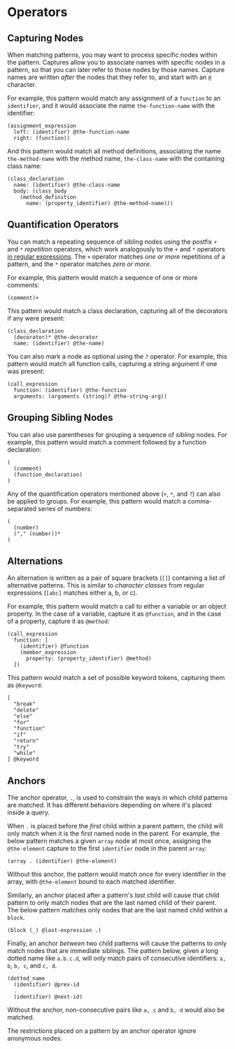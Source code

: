 # Operators

## Capturing Nodes

When matching patterns, you may want to process specific nodes within the pattern. Captures allow you to associate names
with specific nodes in a pattern, so that you can later refer to those nodes by those names. Capture names are written _after_
the nodes that they refer to, and start with an `@` character.

For example, this pattern would match any assignment of a `function` to an `identifier`, and it would associate the name
`the-function-name` with the identifier:

```query
(assignment_expression
  left: (identifier) @the-function-name
  right: (function))
```

And this pattern would match all method definitions, associating the name `the-method-name` with the method name, `the-class-name`
with the containing class name:

```query
(class_declaration
  name: (identifier) @the-class-name
  body: (class_body
    (method_definition
      name: (property_identifier) @the-method-name)))
```

## Quantification Operators

You can match a repeating sequence of sibling nodes using the postfix `+` and `*` _repetition_ operators, which work analogously
to the `+` and `*` operators [in regular expressions][regex]. The `+` operator matches _one or more_ repetitions of a pattern,
and the `*` operator matches _zero or more_.

For example, this pattern would match a sequence of one or more comments:

```query
(comment)+
```

This pattern would match a class declaration, capturing all of the decorators if any were present:

```query
(class_declaration
  (decorator)* @the-decorator
  name: (identifier) @the-name)
```

You can also mark a node as optional using the `?` operator. For example, this pattern would match all function calls, capturing
a string argument if one was present:

```query
(call_expression
  function: (identifier) @the-function
  arguments: (arguments (string)? @the-string-arg))
```

## Grouping Sibling Nodes

You can also use parentheses for grouping a sequence of _sibling_ nodes. For example, this pattern would match a comment
followed by a function declaration:

```query
(
  (comment)
  (function_declaration)
)
```

Any of the quantification operators mentioned above (`+`, `*`, and `?`) can also be applied to groups. For example, this
pattern would match a comma-separated series of numbers:

```query
(
  (number)
  ("," (number))*
)
```

## Alternations

An alternation is written as a pair of square brackets (`[]`) containing a list of alternative patterns.
This is similar to _character classes_ from regular expressions (`[abc]` matches either a, b, or c).

For example, this pattern would match a call to either a variable or an object property.
In the case of a variable, capture it as `@function`, and in the case of a property, capture it as `@method`:

```query
(call_expression
  function: [
    (identifier) @function
    (member_expression
      property: (property_identifier) @method)
  ])
```

This pattern would match a set of possible keyword tokens, capturing them as `@keyword`:

```query
[
  "break"
  "delete"
  "else"
  "for"
  "function"
  "if"
  "return"
  "try"
  "while"
] @keyword
```

## Anchors

The anchor operator, `.`, is used to constrain the ways in which child patterns are matched. It has different behaviors
depending on where it's placed inside a query.

When `.` is placed before the _first_ child within a parent pattern, the child will only match when it is the first named
node in the parent. For example, the below pattern matches a given `array` node at most once, assigning the `@the-element`
capture to the first `identifier` node in the parent `array`:

```query
(array . (identifier) @the-element)
```

Without this anchor, the pattern would match once for every identifier in the array, with `@the-element` bound
to each matched identifier.

Similarly, an anchor placed after a pattern's _last_ child will cause that child pattern to only match nodes that are the
last named child of their parent. The below pattern matches only nodes that are the last named child within a `block`.

```query
(block (_) @last-expression .)
```

Finally, an anchor _between_ two child patterns will cause the patterns to only match nodes that are immediate siblings.
The pattern below, given a long dotted name like `a.b.c.d`, will only match pairs of consecutive identifiers:
`a, b`, `b, c`, and `c, d`.

```query
(dotted_name
  (identifier) @prev-id
  .
  (identifier) @next-id)
```

Without the anchor, non-consecutive pairs like `a, c` and `b, d` would also be matched.

The restrictions placed on a pattern by an anchor operator ignore anonymous nodes.

[regex]: https://en.wikipedia.org/wiki/Regular_expression#Basic_concepts
